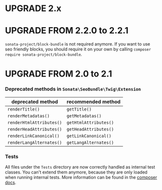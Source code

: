 UPGRADE 2.x
===========

UPGRADE FROM 2.2.0 to 2.2.1
===========================

`sonata-project/block-bundle` is not required anymore. If you want to use seo friendly blocks,
you should require it on your own by calling `composer require sonata-project/block-bundle`.

UPGRADE FROM 2.0 to 2.1
=======================

### Deprecated methods in `Sonata\SeoBundle\Twig\Extension`

| deprecated method | recommended method |
|-------------------------|-----------------------------|
| `renderTitle()` | `getTitle()` |
| `renderMetadatas()` | `getMetadatas()` |
| `renderHtmlAttributes()` | `getHtmlAttributes()` |
| `renderHeadAttributes()` | `getHeadAttributes()` |
| `renderLinkCanonical()` | `getLinkCanonical()` |
| `renderLangAlternates()` | `getLangAlternates()` |

### Tests

All files under the ``Tests`` directory are now correctly handled as internal test classes. 
You can't extend them anymore, because they are only loaded when running internal tests. 
More information can be found in the [composer docs](https://getcomposer.org/doc/04-schema.md#autoload-dev).
